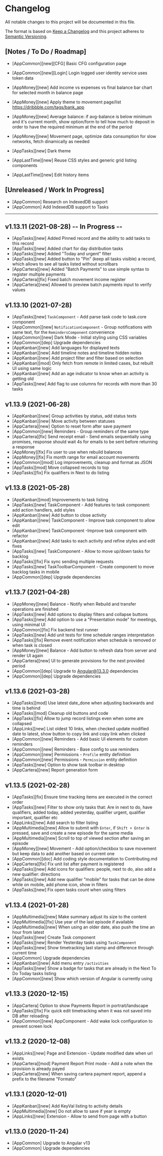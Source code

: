 # Changelog

All notable changes to this project will be documented in this file.

The format is based on [Keep a Changelog](http://keepachangelog.com/en/1.0.0/)
and this project adheres to [Semantic Versioning](http://semver.org/spec/v2.0.0.html).

## [Notes / To Do / Roadmap]

- [AppCommon][new][CFG] Basic CFG configuration page
- [AppCommon][new][Login] Login logged user identity service uses token data

- [AppMoney][new] Add income vs expenses vs final balance bar chart for selected month in balance page
- [AppMoney][new] Apply theme to movement page/list https://dribbble.com/tags/bank_app
- [AppMoney][new] Average balance: if avg-balance is below minimum and it's current month, show option/form to tell how much to deposit in order to have the required minimum at the end of the period
- [AppMoney][new] Movement page, optimize data consumption for slow networks, fetch dinamically as needed

- [AppTasks][new] Dark theme

- [AppLastTime][new] Reuse CSS styles and generic grid listing components
- [AppLastTime][new] Edit history items

## [Unreleased / Work In Progress]

- [AppCommon] Research on IndexedDB support
- [AppCommon] Add IndexedDB support to Tasks

<hr/>

## v1.13.11 (2021-08-28) -- In Progress --

- [AppTasks][new] Added Pinned record and the ability to add tasks to this record
- [AppTasks][new] Added chart for day distribution tasks
- [AppTasks][new] Added "Today and urgent" filter
- [AppTasks][new] Added button to "Pin" (keep all tasks visible) a record, which allows to see all tasks listed without scrollbars
- [AppCartera][new] Added "Batch Payments" to use simple syntax to register multiple payments
- [AppCartera][fix] Fixed batch movement income register
- [AppCartera][new] Allowed to preview batch payments input to verify values

## v1.13.10 (2021-07-28)

- [AppTasks][new] `TaskComponent` - Add parse task code to task.core component
- [AppCommon][new] `NotificationComponent` - Group notifications with same text, for the `RemindersComponent` convenience
- [AppCommon][new] Dark Mode - Initial styling using CSS variables
- [AppCommon][dep] Upgrade dependencies
- [AppKanban][new] Add languages for displayed texts
- [AppKanban][new] Add timeline notes and timeline hidden notes
- [AppKanban][new] Add project filter and filter based on selection
- [AppKanban][mod] Only fetch from remote in limited cases, but rebuilt UI using same logic
- [AppKanban][new] Add an age indicator to know when an activity is getting old
- [AppTasks][new] Add flag to use columns for records with more than 30 tasks

## v1.13.9 (2021-06-28)

- [AppKanban][new] Group activities by status, add status texts
- [AppKanban][new] Move activity between statuses
- [AppCartera][new] Option to reset form after save payment
- [AppCommon][new] Reminders - Group reminders of the same type
- [AppCartera][fix] Send receipt email - Send emails sequentially using promises, response should wait 4s for emails to be sent before returning a response
- [AppMoney][fix] Fix user to use when rebuild balances
- [AppMoney][fix] Fix month range for email account movements
- [AppCommon][mod] Log improvements, cleanup and format as JSON
- [AppTasks][mod] Move collapsed records to top
- [AppTasks][fix] Fix qualifiers in Next to do listing

## v1.13.8 (2021-05-28)

- [AppKanban][mod] Improvements to task listing
- [AppTasks][new] TaskComponent - Add features to task component: add action handlers, add styles
- [AppKanban][new] Add button to close activity
- [AppKanban][new] TaskComponent - Improve task component to allow edit
- [AppKanban][new] TaskComponent -Improve task component with refactor
- [AppKanban][new] Add tasks to each activity and refine styles and edit fixes
- [AppTasks][new] TaskComponent - Allow to move up/down tasks for backlog
- [AppTasks][fix] Fix sync sending multiple requests
- [AppTasks][new] TaskToolbarComponent - Create component to move backlog tasks in mobile
- [AppCommon][dep] Upgrade dependencies

## v1.13.7 (2021-04-28)

- [AppMoney][new] Balance - Notify when Rebuild and transfer operations are finished
- [AppTasks][new] Add options to display filters and collapse buttons
- [AppTasks][new] Add option to use a "Presentation mode" for meetings, using minimal UI
- [AppCommon][fix] Fix backend test runner
- [AppTasks][new] Add unit tests for time schedule ranges interpretation
- [AppTasks][fix] Remove event notification when schedule is removed or when task is closed
- [AppMoney][new] Balance - Add button to refresh data from server and render UI again
- [AppCartera][new] UI to generate provisions for the next provided period
- [AppCommon][dep] Upgrade to Angular@13.3.0 dependencies
- [AppCommon][dep] Upgrade dependencies

## v1.13.6 (2021-03-28)

- [AppTasks][mod] Use latest date_done when adjusting backwards and time is behind
- [AppTasks][mod] Cleanup old buttons and code
- [AppTasks][fix] Allow to jump record listings even when some are collapsed
- [AppLinks][new] List oldest 10 links, when checked update modified date to latest, show button to copy link and copy link when clicked
- [AppCommon][new] Reminders - Add basic UI elements for custom reminders
- [AppCommon][new] Reminders - Base config to use reminders
- [AppCommon][new] Permissions - `Profile` entity definition
- [AppCommon][new] Permissions - `Permission` entity definition
- [AppTasks][new] Option to show task toolbar in desktop
- [AppCartera][new] Report generation form

## v1.13.5 (2021-02-28)

- [AppTasks][fix] Ensure time tracking items are executed in the correct order
- [AppTasks][new] Filter to show only tasks that: Are in next to do, have qualifiers, added today, added yesterday, qualifier urgent, qualifier important, qualifier etc
- [AppLinks][new] Add search to filter listing
- [AppMultimedia][new] Allow to submit with `Enter`, if `Shift + Enter` is pressed, save and create a new episode for the same media
- [AppMultimedia][new] Scroll to top of viewed section after saving an episode
- [AppMoney][new] Movement - Add option/checkbox to save movement but keep data to add another based on current one
- [AppCommon][doc] Add coding style documentation to Contributing.md
- [AppCartera][fix] Fix unit list after payment is registered
- [AppTasks][new] Add icons for qualifiers: people, next to do, also add a new qualifier: directions
- [AppTasks][new] Add new qualifier "mobile" for tasks that can be done while on mobile, add phone icon, show in filters
- [AppTasks][new] Fix open tasks count when using filters

## v1.13.4 (2021-01-28)

- [AppMultimedia][new] Make summary adjust its size to the content
- [AppMultimedia][fix] Use year of the last episode if available
- [AppMultimedia][new] When using an older date, also push the time an hour from latest
- [AppTasks][new] Create Task component
- [AppTasks][new] Render Yesterday tasks using `TaskComponent`
- [AppTasks][new] Show timetracking last stamp and difference through current time
- [AppCommon] Upgrade dependencies
- [AppKanban][new] Add menu entry `/activities`
- [AppTasks][new] Show a badge for tasks that are already in the Next To Do Today tasks listing
- [AppCommon][new] Show which version of Angular is currently using

## v1.13.3 (2020-12-15)

- [AppCartera] Option to show Payments Report in portrait/landscape
- [AppTasks][fix] Fix quick edit timetracking when it was not saved into DB after reloading
- [AppCommon][new] AppComponent - Add wake lock configuration to prevent screen lock

## v1.13.2 (2020-12-08)

- [AppLinks][new] Page and Extension - Update modified date when url exists
- [AppCartera][mod] Payment Report Print mode - Add a note when the provision is already payed
- [AppCartera][new] When saving cartera payment report, append a prefix to the filename "Formato"

## v1.13.1 (2020-12-01)

- [AppKanban][new] Add KeyVal listing to activity details
- [AppMultimedia][new] Do not allow to save if year is empty
- [AppLinks][new] Extension - Allow to send from page with a button

## v1.13.0 (2020-11-24)

- [AppCommon] Upgrade to Angular v13
- [AppCommon] Upgrade dependencies
